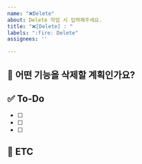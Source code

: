 ```yaml
---
name: "❌Delete"
about: Delete 작업 시 입력해주세요.
title: "❌[Delete] : "
labels: ":fire: Delete"
assignees: ''

---
```


<!-- 제목은 : 뒤에 작성해주세요.  -->
<!-- ex) ❌[Delete] : 필요 없는 코드 삭제  -->
<!-- 현재 작성 템플릿은 테스트 중이라 언제든 피드백 주세요 -->

## 💚 어떤 기능을 삭제할 계획인가요?

## ✅ To-Do

- [ ]
- [ ]
- [ ]

## 🍧 ETC
